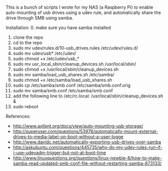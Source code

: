 This is a bunch of scripts I wrote for my NAS (a Raspberry Pi) to enable auto-mounting of usb drives using a udev rule,
and automatically share the drive through SMB using samba.

Installation:
0.  make sure you have samba installed  
1.  clone the repo  
2.  cd to the repo  
3.  sudo mv udev/rules.d/10-usb_drives.rules /etc/udev/rules.d/  
4.  sudo mv udev/usb* /etc/udev/  
5.  sudo chmod +x /etc/udev/usb_*  
6.  sudo mv usr_local_sbin/cleanup_devices.sh /usr/local/sbin/  
7.  sudo chmod +x /usr/local/sbin/cleanup_devices.sh  
8.  sudo mv samba/load_usb_shares.sh /etc/samba/  
9.  sudo chmod +x /etc/samba/load_usb_shares.sh  
10. sudo cp /etc/samba/smb.conf /etc/samba/smb.conf.orig  
11. sudo mv samba/smb.conf /etc/samba/smb.conf  
12. add the following line to /etc/rc.local: /usr/local/sbin/cleanup_devices.sh &  
13. sudo reboot  


References:
* http://www.axllent.org/docs/view/auto-mounting-usb-storage/  
* http://superuser.com/questions/53978/automatically-mount-external-drives-to-media-label-on-boot-without-a-user-logge  
* http://www.davidc.net/automatically-exporting-usb-drives-over-samba  
* http://askubuntu.com/questions/445735/why-do-my-udev-rules-run-if-i-use-udevadm-trigger-but-not-at-boot-time  
* http://www.linuxquestions.org/questions/linux-newbie-8/how-to-make-samba-read-updated-smb-conf-file-without-restarting-samba-873133/  
